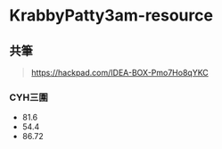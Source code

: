 # KrabbyPatty3am-resource

## 共筆
>https://hackpad.com/IDEA-BOX-Pmo7Ho8qYKC

### CYH三圍
- 81.6 
- 54.4 
- 86.72